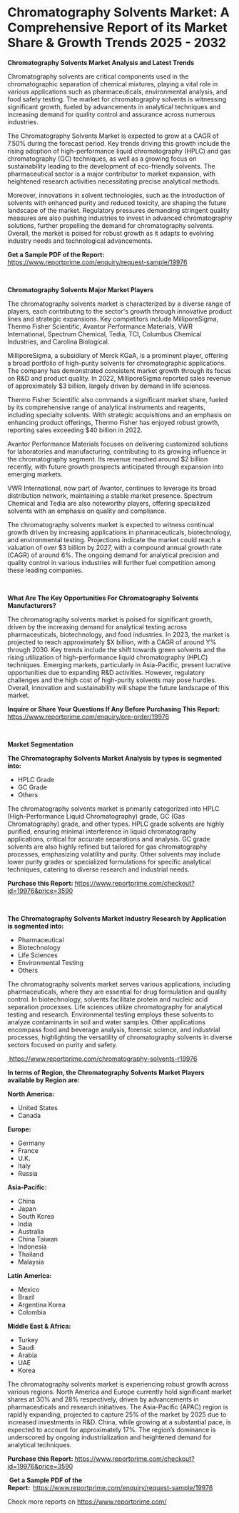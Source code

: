 <p><h1>Chromatography Solvents Market: A Comprehensive Report of its Market Share & Growth Trends 2025 - 2032</h1></p><p><strong>Chromatography Solvents Market Analysis and Latest Trends</strong></p>
<p><p>Chromatography solvents are critical components used in the chromatographic separation of chemical mixtures, playing a vital role in various applications such as pharmaceuticals, environmental analysis, and food safety testing. The market for chromatography solvents is witnessing significant growth, fueled by advancements in analytical techniques and increasing demand for quality control and assurance across numerous industries.</p><p>The Chromatography Solvents Market is expected to grow at a CAGR of 7.50% during the forecast period. Key trends driving this growth include the rising adoption of high-performance liquid chromatography (HPLC) and gas chromatography (GC) techniques, as well as a growing focus on sustainability leading to the development of eco-friendly solvents. The pharmaceutical sector is a major contributor to market expansion, with heightened research activities necessitating precise analytical methods.</p><p>Moreover, innovations in solvent technologies, such as the introduction of solvents with enhanced purity and reduced toxicity, are shaping the future landscape of the market. Regulatory pressures demanding stringent quality measures are also pushing industries to invest in advanced chromatography solutions, further propelling the demand for chromatography solvents. Overall, the market is poised for robust growth as it adapts to evolving industry needs and technological advancements.</p></p>
<p><strong>Get a Sample PDF of the Report:&nbsp;</strong> <a href="https://www.reportprime.com/enquiry/request-sample/19976?utm_campaign=3108&utm_medium=2&utm_source=Github&utm_content=ia&utm_term=18032025&utm_id=chromatography-solvents">https://www.reportprime.com/enquiry/request-sample/19976</a></p>
<p>&nbsp;</p>
<p><strong>Chromatography Solvents Major Market Players</strong></p>
<p><p>The chromatography solvents market is characterized by a diverse range of players, each contributing to the sector's growth through innovative product lines and strategic expansions. Key competitors include MilliporeSigma, Thermo Fisher Scientific, Avantor Performance Materials, VWR International, Spectrum Chemical, Tedia, TCI, Columbus Chemical Industries, and Carolina Biological.</p><p>MilliporeSigma, a subsidiary of Merck KGaA, is a prominent player, offering a broad portfolio of high-purity solvents for chromatographic applications. The company has demonstrated consistent market growth through its focus on R&D and product quality. In 2022, MilliporeSigma reported sales revenue of approximately $3 billion, largely driven by demand in life sciences.</p><p>Thermo Fisher Scientific also commands a significant market share, fueled by its comprehensive range of analytical instruments and reagents, including specialty solvents. With strategic acquisitions and an emphasis on enhancing product offerings, Thermo Fisher has enjoyed robust growth, reporting sales exceeding $40 billion in 2022.</p><p>Avantor Performance Materials focuses on delivering customized solutions for laboratories and manufacturing, contributing to its growing influence in the chromatography segment. Its revenue reached around $2 billion recently, with future growth prospects anticipated through expansion into emerging markets.</p><p>VWR International, now part of Avantor, continues to leverage its broad distribution network, maintaining a stable market presence. Spectrum Chemical and Tedia are also noteworthy players, offering specialized solvents with an emphasis on quality and compliance.</p><p>The chromatography solvents market is expected to witness continual growth driven by increasing applications in pharmaceuticals, biotechnology, and environmental testing. Projections indicate the market could reach a valuation of over $3 billion by 2027, with a compound annual growth rate (CAGR) of around 6%. The ongoing demand for analytical precision and quality control in various industries will further fuel competition among these leading companies.</p></p>
<p>&nbsp;</p>
<p><strong>What Are The Key Opportunities For Chromatography Solvents Manufacturers?</strong></p>
<p><p>The chromatography solvents market is poised for significant growth, driven by the increasing demand for analytical testing across pharmaceuticals, biotechnology, and food industries. In 2023, the market is projected to reach approximately $X billion, with a CAGR of around Y% through 2030. Key trends include the shift towards green solvents and the rising utilization of high-performance liquid chromatography (HPLC) techniques. Emerging markets, particularly in Asia-Pacific, present lucrative opportunities due to expanding R&D activities. However, regulatory challenges and the high cost of high-purity solvents may pose hurdles. Overall, innovation and sustainability will shape the future landscape of this market.</p></p>
<p><strong>Inquire or Share Your Questions If Any Before Purchasing This Report:</strong> <a href="https://www.reportprime.com/enquiry/pre-order/19976?utm_campaign=3108&utm_medium=2&utm_source=Github&utm_content=ia&utm_term=18032025&utm_id=chromatography-solvents">https://www.reportprime.com/enquiry/pre-order/19976</a></p>
<p>&nbsp;</p>
<p><strong>Market Segmentation</strong></p>
<p><strong>The Chromatography Solvents Market Analysis by types is segmented into:</strong></p>
<p><ul><li>HPLC Grade</li><li>GC Grade</li><li>Others</li></ul></p>
<p><p>The chromatography solvents market is primarily categorized into HPLC (High-Performance Liquid Chromatography) grade, GC (Gas Chromatography) grade, and other types. HPLC grade solvents are highly purified, ensuring minimal interference in liquid chromatography applications, critical for accurate separations and analysis. GC grade solvents are also highly refined but tailored for gas chromatography processes, emphasizing volatility and purity. Other solvents may include lower purity grades or specialized formulations for specific analytical techniques, catering to diverse research and industrial needs.</p></p>
<p><strong>Purchase this Report:&nbsp;</strong><a href="https://www.reportprime.com/checkout?id=19976&price=3590&utm_campaign=3108&utm_medium=2&utm_source=Github&utm_content=ia&utm_term=18032025&utm_id=chromatography-solvents">https://www.reportprime.com/checkout?id=19976&price=3590</a></p>
<p>&nbsp;</p>
<p><strong>The Chromatography Solvents Market Industry Research by Application is segmented into:</strong></p>
<p><ul><li>Pharmaceutical</li><li>Biotechnology</li><li>Life Sciences</li><li>Environmental Testing</li><li>Others</li></ul></p>
<p><p>The chromatography solvents market serves various applications, including pharmaceuticals, where they are essential for drug formulation and quality control. In biotechnology, solvents facilitate protein and nucleic acid separation processes. Life sciences utilize chromatography for analytical testing and research. Environmental testing employs these solvents to analyze contaminants in soil and water samples. Other applications encompass food and beverage analysis, forensic science, and industrial processes, highlighting the versatility of chromatography solvents in diverse sectors focused on purity and safety.</p></p>
<p><a href="https://www.reportprime.com/chromatography-solvents-r19976?utm_campaign=3108&utm_medium=2&utm_source=Github&utm_content=ia&utm_term=18032025&utm_id=chromatography-solvents">&nbsp;https://www.reportprime.com/chromatography-solvents-r19976</a></p>
<p><strong>In terms of Region, the Chromatography Solvents Market Players available by Region are:</strong></p>
<p>
    <p> <strong> North America: </strong>
        <ul>
            <li>United States</li>
            <li>Canada</li>
        </ul>
        </p> 
    <p> <strong> Europe: </strong>
        <ul>
            <li>Germany</li>
            <li>France</li>
            <li>U.K.</li>
            <li>Italy</li>
            <li>Russia</li>
        </ul>
        </p> 
    <p> <strong> Asia-Pacific: </strong>
        <ul>
            <li>China</li>
            <li>Japan</li>
            <li>South Korea</li>
            <li>India</li>
            <li>Australia</li>
            <li>China Taiwan</li>
            <li>Indonesia</li>
            <li>Thailand</li>
            <li>Malaysia</li>
        </ul>
        </p> 
    <p> <strong> Latin America: </strong>
        <ul>
            <li>Mexico</li>
            <li>Brazil</li>
            <li>Argentina Korea</li>
            <li>Colombia</li>
        </ul>
        </p> 
    <p> <strong> Middle East & Africa: </strong>
        <ul>
            <li>Turkey</li>
            <li>Saudi</li>
            <li>Arabia</li>
            <li>UAE</li>
            <li>Korea</li>
        </ul>
    </p>
    </p>
<p><p>The chromatography solvents market is experiencing robust growth across various regions. North America and Europe currently hold significant market shares at 30% and 28% respectively, driven by advancements in pharmaceuticals and research initiatives. The Asia-Pacific (APAC) region is rapidly expanding, projected to capture 25% of the market by 2025 due to increased investments in R&D. China, while growing at a substantial pace, is expected to account for approximately 17%. The region’s dominance is underscored by ongoing industrialization and heightened demand for analytical techniques.</p></p>
<p><strong>Purchase this Report: </strong><a href="https://www.reportprime.com/checkout?id=19976&price=3590&utm_campaign=3108&utm_medium=2&utm_source=Github&utm_content=ia&utm_term=18032025&utm_id=chromatography-solvents">https://www.reportprime.com/checkout?id=19976&price=3590</a></p>
<p>&nbsp;<strong>Get a Sample PDF of the Report:&nbsp;&nbsp;</strong><a href="https://www.reportprime.com/enquiry/request-sample/19976?utm_campaign=3108&utm_medium=2&utm_source=Github&utm_content=ia&utm_term=18032025&utm_id=chromatography-solvents">https://www.reportprime.com/enquiry/request-sample/19976</a></p>
<p><strong></strong></p>
<p>Check more reports on <a href="https://www.reportprime.com/?utm_campaign=3108&utm_medium=2&utm_source=Github&utm_content=ia&utm_term=18032025&utm_id=chromatography-solvents">https://www.reportprime.com/</a></p>